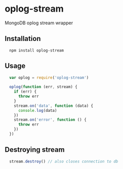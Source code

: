 # oplog-stream
MongoDB oplog stream wrapper

## Installation
```
  npm install oplog-stream
```

## Usage
```js
  var oplog = require('oplog-stream')
  
  oplog(function (err, stream) {
    if (err) {
      throw err
    }
    stream.on('data', function (data) {
      console.log(data)
    })
    stream.on('error', function () {
      throw err
    })
  })
```

## Destroying stream

```js
  stream.destroy() // also closes connection to db
```
